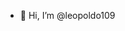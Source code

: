 - 👋 Hi, I’m @leopoldo109


<!---
leopoldo109/leopoldo109 is a ✨ special ✨ repository because its `README.md` (this file) appears on your GitHub profile.
You can click the Preview link to take a look at your changes.
--->
